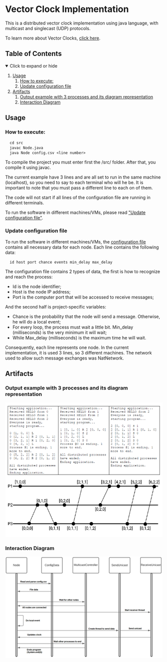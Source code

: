 # Vector Clock Implementation

This is a distributed vector clock implementation using java language, with multicast and singlecast (UDP) protocols.

To learn more about Vector Clocks, [click here](https://en.wikipedia.org/wiki/Vector_clock).

## Table of Contents
<details open>
<summary>Click to expand or hide</summary>

1. [Usage](#usage-anchor)
    1. [How to execute:](#execute-anchor)
    1. [Update configuration file](#config-file-anchor)
1. [Artifacts](#articats-anchor)
    1. [Output example with 3 processes and its diagram representation](#output-anchor)
    1. [Interaction Diagram](#interaction-diagram-anchor)

</details>

<a id="usage-anchor"></a>
## Usage

<a id="execute-anchor"></a>
### How to execute:

```
  cd src
  javac Node.java
  java Node config.csv <line number>
```

To compile the project you must enter first the /src/ folder. After that, you compile it using javac.

The current example have 3 lines and are all set to run in the same machine (localhost), so you need to say to each terminal who will he be. It is important to note that you must pass a different line to each on of them.

The code will not start if all lines of the configuration file are running in different terminals.

To run the software in different machines/VMs, please read ["Update configuration file"](#config-file-anchor).

<a id="config-file-anchor"></a>
### Update configuration file

To run the software in different machines/VMs, the [configuration file](src/config.csv) contains all necessary data for each node. Each line contains the following data:
```
  id host port chance events min_delay max_delay
```
The configuration file contains 2 types of data, the first is how to recognize and reach the process:
- Id is the node identifier;
- Host is the node IP address;
- Port is the computer port that will be accessed to receive messages;

And the second half is project-specific variables:
- Chance is the probability that the node will send a message. Otherwise, he will do a local event;
- For every loop, the process must wait a little bit. Min_delay (milliseconds) is the very minimum it will wait;
- While Max_delay (milliseconds) is the maximum time he will wait.

Consequently, each line represents one node. In the current implementation, it is used 3 lines, so 3 different machines. The network used to allow such message exchanges was NatNetwork.

<a id="articats-anchor"></a>
## Artifacts

<a id="output-anchor"></a>
### Output example with 3 processes and its diagram representation

![Output table and Diagram Image](/output_example_and_representation.png)

<a id="interaction-diagram-anchor"></a>
### Interaction Diagram

![Interaction Diagram Image](/interaction-diagram.png)
